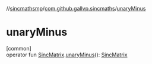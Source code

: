 //[sincmathsmp](../../index.md)/[com.github.gallvp.sincmaths](index.md)/[unaryMinus](unary-minus.md)

# unaryMinus

[common]\
operator fun [SincMatrix](-sinc-matrix/index.md).[unaryMinus](unary-minus.md)(): [SincMatrix](-sinc-matrix/index.md)
